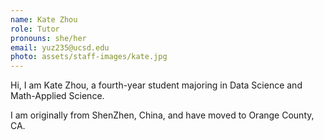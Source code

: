 ```yaml
---
name: Kate Zhou
role: Tutor
pronouns: she/her
email: yuz235@ucsd.edu
photo: assets/staff-images/kate.jpg
---
```

Hi, I am Kate Zhou, a fourth-year student majoring in Data Science and Math-Applied Science. 

I am originally from ShenZhen, China, and have moved to Orange County, CA. 
